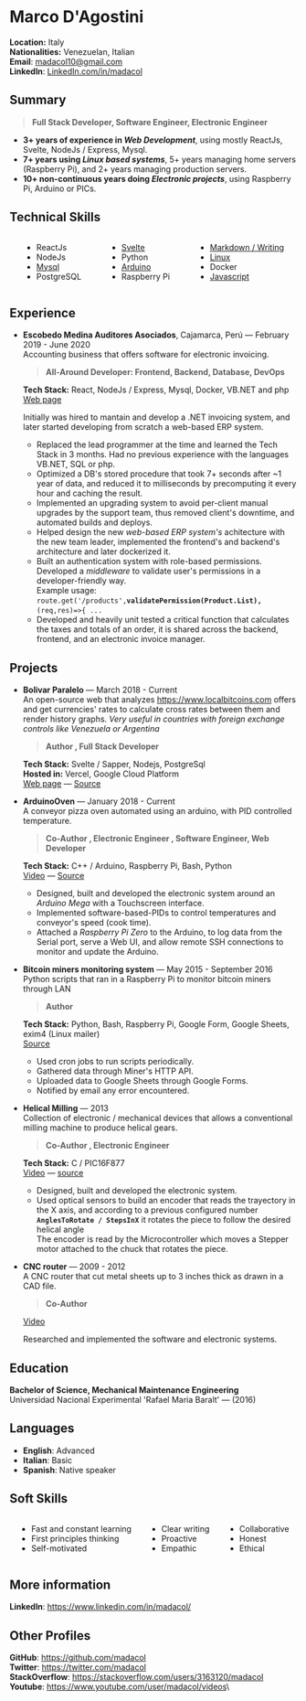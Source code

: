 
# Marco D'Agostini

**Location:** Italy\
**Nationalities:** Venezuelan, Italian\
**Email**: madacol10@gmail.com\
**LinkedIn**: [LinkedIn.com/in/madacol](https://www.linkedin.com/in/madacol/)

## Summary

> **Full Stack Developer, Software Engineer, Electronic Engineer**

- **3+ years of experience in *Web Development***, using mostly ReactJs, Svelte, NodeJs / Express, Mysql.
- **7+ years using *Linux based systems***, 5+ years managing home servers (Raspberry Pi), and 2+ years managing production servers.
- **10+ non-continuous years doing *Electronic projects***, using Raspberry Pi, Arduino or PICs.

## Technical Skills

<div class="columnList" style="display: flex; justify-content: space-around">
<div style="display: flex; flex-direction: column">

- ReactJs
- NodeJs
- [Mysql](https://stackoverflow.com/search?q=user:3163120+[mysql])
- PostgreSQL

</div>
<div style="display: flex; flex-direction: column">

- [Svelte](https://github.com/madacol/bolivarparalelo)
- Python
- [Arduino](https://github.com/madacol/ArduinoOven)
- Raspberry Pi

</div>
<div style="display: flex; flex-direction: column">

- [Markdown / Writing](https://github.com/madacol/knowledge)
- [Linux](https://stackoverflow.com/search?q=user:3163120+[linux])
- Docker
- [Javascript](https://stackoverflow.com/search?q=user:3163120+[javascript])

</div>
</div>

## Experience

- **Escobedo Medina Auditores Asociados**, Cajamarca, Perú  —  February 2019 - June 2020\
  Accounting business that offers software for electronic invoicing.

  > **All-Around Developer: Frontend, Backend, Database, DevOps**

  **Tech Stack:** React, NodeJs / Express, Mysql, Docker, VB<span>.</span>NET and php\
  [Web page](https://app.mifacturaperu.com)

  Initially was hired to mantain and develop a .NET invoicing system, and later started developing from scratch a web-based ERP system.

  - Replaced the lead programmer at the time and learned the Tech Stack in 3 months. Had no previous experience with the languages VB<span>.</span>NET, SQL or php.
  - Optimized a DB's stored procedure that took 7+ seconds after ~1 year of data, and reduced it to milliseconds by precomputing it every hour and caching the result.
  - Implemented an upgrading system to avoid per-client manual upgrades by the support team, thus removed client's downtime, and automated builds and deploys.
  - Helped design the new *web-based ERP system's* achitecture with the new team leader, implemented the frontend's and backend's architecture and later dockerized it.
  - Built an authentication system with role-based permissions.\
    Developed a *middleware* to validate user's permissions in a developer-friendly way.\
    Example usage: `route.get('/products',`**`validatePermission(Product.List),`**`(req,res)=>{ ...`
  - Developed and heavily unit tested a critical function that calculates the taxes and totals of an order, it is shared across the backend, frontend, and an electronic invoice manager.

## Projects

- **Bolivar Paralelo** — March 2018 - Current\
  An open-source web that analyzes <https://www.localbitcoins.com> offers and get currencies' rates to calculate cross rates between them and render history graphs. *Very useful in countries with foreign exchange controls like Venezuela or Argentina*

  > **Author , Full Stack Developer**

  **Tech Stack:** Svelte / Sapper, Nodejs, PostgreSql\
  **Hosted in:** Vercel, Google Cloud Platform\
  [Web page](https://bolivarparalelo.com) — [Source](https://github.com/madacol/bolivarparalelo)

- **ArduinoOven** — January 2018 - Current\
  A conveyor pizza oven automated using an arduino, with PID controlled temperature.

  > **Co-Author , Electronic Engineer , Software Engineer, Web Developer**

  **Tech Stack:** C++ / Arduino, Raspberry Pi, Bash, Python\
  [Video](https://www.youtube.com/watch?v=MHU5xQRTyus) — [Source](https://github.com/madacol/ArduinoOven)

  - Designed, built and developed the electronic system around an *Arduino Mega* with a Touchscreen interface.
  - Implemented software-based-PIDs to control temperatures and conveyor's speed (cook time).
  - Attached a *Raspberry Pi Zero*  to the Arduino, to log data from the Serial port, serve a Web UI, and allow remote SSH connections to monitor and update the Arduino.

- **Bitcoin miners monitoring system** — May 2015 - September 2016\
  Python scripts that ran in a Raspberry Pi to monitor bitcoin miners through LAN

  > **Author**

  **Tech Stack:** Python, Bash, Raspberry Pi, Google Form, Google Sheets, exim4 (Linux mailer)\
  [Source](https://github.com/madacol/bitcoin-miners-monitor)

  - Used cron jobs to run scripts periodically.
  - Gathered data through Miner's HTTP API.
  - Uploaded data to Google Sheets through Google Forms.
  - Notified by email any error encountered.

- **Helical Milling** — 2013\
  Collection of electronic / mechanical devices that allows a conventional milling machine to produce helical gears.

  > **Co-Author , Electronic Engineer**

  **Tech Stack:** C / PIC16F877\
  [Video](https://www.youtube.com/watch?v=wu8dKf8xgoI) — [source](https://github.com/madacol/helical-milling)

  - Designed, built and developed the electronic system.
  - Used optical sensors to build an encoder that reads the trayectory in the X axis, and according to a previous configured number **`AnglesToRotate / StepsInX`** it rotates the piece to follow the desired helical angle\
  The encoder is read by the Microcontroller which moves a Stepper motor attached to the chuck that rotates the piece.

- **CNC router** — 2009 - 2012\
  A CNC router that cut metal sheets up to 3 inches thick as drawn in a CAD file.

  > **Co-Author**

  [Video](https://www.youtube.com/watch?v=joTXaflXwJw)

  Researched and implemented the software and electronic systems.

## Education

**Bachelor of Science, Mechanical Maintenance Engineering**\
Universidad Nacional Experimental 'Rafael Maria Baralt' — (2016)

## Languages

- **English**: Advanced
- **Italian**: Basic
- **Spanish**: Native speaker

## Soft Skills

<div class="columnList" style="display: flex; justify-content: space-around">
<div style="display: flex; flex-direction: column">

- Fast and constant learning
- First principles thinking
- Self-motivated

</div>
<div style="display: flex; flex-direction: column">

- Clear writing
- Proactive
- Empathic

</div>
<div style="display: flex; flex-direction: column">

- Collaborative
- Honest
- Ethical

</div>
</div>

## More information

**LinkedIn**: <https://www.linkedin.com/in/madacol/>

## Other Profiles

**GitHub**: <https://github.com/madacol>\
**Twitter**: <https://twitter.com/madacol>\
**StackOverflow**: <https://stackoverflow.com/users/3163120/madacol>\
**Youtube**: <https://www.youtube.com/user/madacol/videos>\
